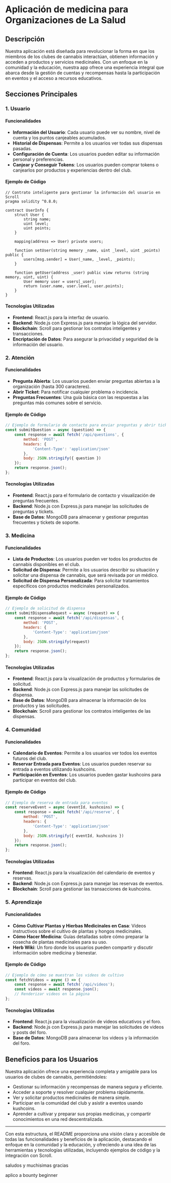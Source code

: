 
# Aplicación de medicina para Organizaciones de La Salud

## Descripción

Nuestra aplicación está diseñada para revolucionar la forma en que los miembros de los clubes de cannabis interactúan, obtienen información y acceden a productos y servicios medicinales. Con un enfoque en la comunidad y la educación, nuestra app ofrece una experiencia integral que abarca desde la gestión de cuentas y recompensas hasta la participación en eventos y el acceso a recursos educativos.

## Secciones Principales

### 1. Usuario

#### Funcionalidades

- **Información del Usuario**: Cada usuario puede ver su nombre, nivel de cuenta y los puntos canjeables acumulados.
- **Historial de Dispensas**: Permite a los usuarios ver todas sus dispensas pasadas.
- **Configuración de Cuenta**: Los usuarios pueden editar su información personal y preferencias.
- **Canjear y Conseguir Tokens**: Los usuarios pueden comprar tokens o canjearlos por productos y experiencias dentro del club.

#### Ejemplo de Código

```solidity
// Contrato inteligente para gestionar la información del usuario en Scroll
pragma solidity ^0.8.0;

contract UserInfo {
    struct User {
        string name;
        uint level;
        uint points;
    }

    mapping(address => User) private users;

    function setUser(string memory _name, uint _level, uint _points) public {
        users[msg.sender] = User(_name, _level, _points);
    }

    function getUser(address _user) public view returns (string memory, uint, uint) {
        User memory user = users[_user];
        return (user.name, user.level, user.points);
    }
}
```

#### Tecnologías Utilizadas

- **Frontend**: React.js para la interfaz de usuario.
- **Backend**: Node.js con Express.js para manejar la lógica del servidor.
- **Blockchain**: Scroll para gestionar los contratos inteligentes y transacciones.
- **Encriptación de Datos**: Para asegurar la privacidad y seguridad de la información del usuario.

### 2. Atención

#### Funcionalidades

- **Pregunta Abierta**: Los usuarios pueden enviar preguntas abiertas a la organización (hasta 300 caracteres).
- **Abrir Ticket**: Para notificar cualquier problema o incidencia.
- **Preguntas Frecuentes**: Una guía básica con las respuestas a las preguntas más comunes sobre el servicio.

#### Ejemplo de Código

```javascript
// Ejemplo de formulario de contacto para enviar preguntas y abrir tickets
const submitQuestion = async (question) => {
    const response = await fetch('/api/questions', {
        method: 'POST',
        headers: {
            'Content-Type': 'application/json'
        },
        body: JSON.stringify({ question })
    });
    return response.json();
};
```

#### Tecnologías Utilizadas

- **Frontend**: React.js para el formulario de contacto y visualización de preguntas frecuentes.
- **Backend**: Node.js con Express.js para manejar las solicitudes de preguntas y tickets.
- **Base de Datos**: MongoDB para almacenar y gestionar preguntas frecuentes y tickets de soporte.

### 3. Medicina

#### Funcionalidades

- **Lista de Productos**: Los usuarios pueden ver todos los productos de cannabis disponibles en el club.
- **Solicitud de Dispensa**: Permite a los usuarios describir su situación y solicitar una dispensa de cannabis, que será revisada por un médico.
- **Solicitud de Dispensa Personalizada**: Para solicitar tratamientos específicos con productos medicinales personalizados.

#### Ejemplo de Código

```javascript
// Ejemplo de solicitud de dispensa
const submitDispensaRequest = async (request) => {
    const response = await fetch('/api/dispensas', {
        method: 'POST',
        headers: {
            'Content-Type': 'application/json'
        },
        body: JSON.stringify(request)
    });
    return response.json();
};
```

#### Tecnologías Utilizadas

- **Frontend**: React.js para la visualización de productos y formularios de solicitud.
- **Backend**: Node.js con Express.js para manejar las solicitudes de dispensa.
- **Base de Datos**: MongoDB para almacenar la información de los productos y las solicitudes.
- **Blockchain**: Scroll para gestionar los contratos inteligentes de las dispensas.

### 4. Comunidad

#### Funcionalidades

- **Calendario de Eventos**: Permite a los usuarios ver todos los eventos futuros del club.
- **Reservar Entrada para Eventos**: Los usuarios pueden reservar su entrada a eventos utilizando kushcoins.
- **Participación en Eventos**: Los usuarios pueden gastar kushcoins para participar en eventos del club.

#### Ejemplo de Código

```javascript
// Ejemplo de reserva de entrada para eventos
const reserveEvent = async (eventId, kushcoins) => {
    const response = await fetch('/api/reserve', {
        method: 'POST',
        headers: {
            'Content-Type': 'application/json'
        },
        body: JSON.stringify({ eventId, kushcoins })
    });
    return response.json();
};
```

#### Tecnologías Utilizadas

- **Frontend**: React.js para la visualización del calendario de eventos y reservas.
- **Backend**: Node.js con Express.js para manejar las reservas de eventos.
- **Blockchain**: Scroll para gestionar las transacciones de kushcoins.

### 5. Aprendizaje

#### Funcionalidades

- **Cómo Cultivar Plantas y Hierbas Medicinales en Casa**: Videos instructivos sobre el cultivo de plantas y hongos medicinales.
- **Cómo Hacer Medicina**: Guías detalladas sobre cómo preparar la cosecha de plantas medicinales para su uso.
- **Herb Wiki**: Un foro donde los usuarios pueden compartir y discutir información sobre medicina y bienestar.

#### Ejemplo de Código

```javascript
// Ejemplo de cómo se muestran los videos de cultivo
const fetchVideos = async () => {
    const response = await fetch('/api/videos');
    const videos = await response.json();
    // Renderizar videos en la página
};
```

#### Tecnologías Utilizadas

- **Frontend**: React.js para la visualización de videos educativos y el foro.
- **Backend**: Node.js con Express.js para manejar las solicitudes de videos y posts del foro.
- **Base de Datos**: MongoDB para almacenar los videos y la información del foro.

## Beneficios para los Usuarios

Nuestra aplicación ofrece una experiencia completa y amigable para los usuarios de clubes de cannabis, permitiéndoles:

- Gestionar su información y recompensas de manera segura y eficiente.
- Acceder a soporte y resolver cualquier problema rápidamente.
- Ver y solicitar productos medicinales de manera simple.
- Participar en la comunidad del club y asistir a eventos usando kushcoins.
- Aprender a cultivar y preparar sus propias medicinas, y compartir conocimientos en una red descentralizada.

---

Con esta estructura, el README proporciona una visión clara y accesible de todas las funcionalidades y beneficios de la aplicación, destacando el enfoque en la comunidad y la educación, y ofreciendo a  una idea de las herramientas y tecnologías utilizadas, incluyendo ejemplos de código y la integración con Scroll. 

saludos y muchisimas gracias

aplico a bounty beginner
